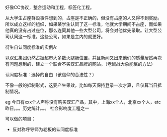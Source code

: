 好像CC协议，整合运动和工程，标签化工程。

从大学生占座群殴事件想到的，占座是不正确的，但没有占座的人又得不到奖励。所以成立这样的组织，如果某学生认同了这一标准，他就大学期间不占座，而如果他真的没有占过座位，那么连同其他一些大型公司，将会对他优先录取。让大型公司认同这一标准。这些公司，如果是主内的就更好。

衍生自认同度标准的实例A:

以双汇集团仍然占据超市大多数火腿肠位置，并且新闻又出来他们的质量居然再次有问题想到的，建立一个联合不买双汇品牌的网站。（老鼠战大象能赢的方法）

认同度标准：选择的自由（该信仰的合法性？）

不像一般的抵制形式，这要产生果效，比如每天保持登录一次才算，且仅算当日抵制情况。

eg 今日有xxx个人声称没有购买双汇产品，其中，上海xx个人，北京xx个人，etc 昨日。。。历史统计。。。
社会影响度工程之一

可以做的项目：

* 反对称呼导师为老板的认同度标准
